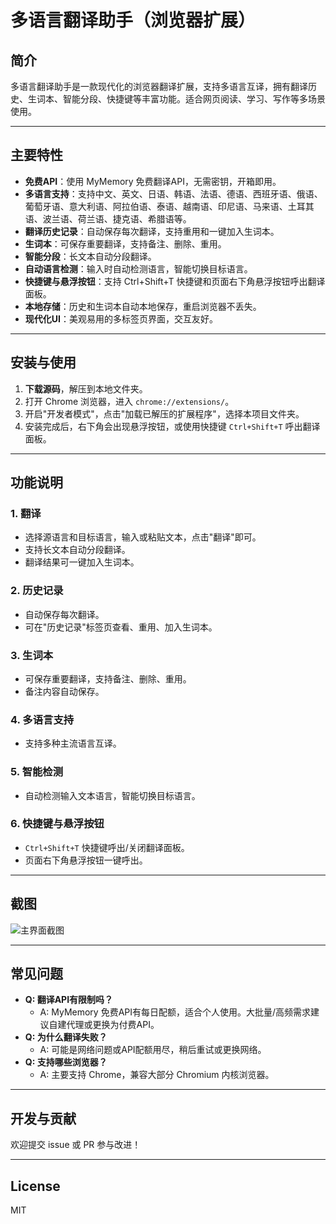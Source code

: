# 多语言翻译助手（浏览器扩展）

## 简介

多语言翻译助手是一款现代化的浏览器翻译扩展，支持多语言互译，拥有翻译历史、生词本、智能分段、快捷键等丰富功能。适合网页阅读、学习、写作等多场景使用。

---

## 主要特性

- **免费API**：使用 MyMemory 免费翻译API，无需密钥，开箱即用。
- **多语言支持**：支持中文、英文、日语、韩语、法语、德语、西班牙语、俄语、葡萄牙语、意大利语、阿拉伯语、泰语、越南语、印尼语、马来语、土耳其语、波兰语、荷兰语、捷克语、希腊语等。
- **翻译历史记录**：自动保存每次翻译，支持重用和一键加入生词本。
- **生词本**：可保存重要翻译，支持备注、删除、重用。
- **智能分段**：长文本自动分段翻译。
- **自动语言检测**：输入时自动检测语言，智能切换目标语言。
- **快捷键与悬浮按钮**：支持 Ctrl+Shift+T 快捷键和页面右下角悬浮按钮呼出翻译面板。
- **本地存储**：历史和生词本自动本地保存，重启浏览器不丢失。
- **现代化UI**：美观易用的多标签页界面，交互友好。

---

## 安装与使用

1. **下载源码**，解压到本地文件夹。
2. 打开 Chrome 浏览器，进入 `chrome://extensions/`。
3. 开启"开发者模式"，点击"加载已解压的扩展程序"，选择本项目文件夹。
4. 安装完成后，右下角会出现悬浮按钮，或使用快捷键 `Ctrl+Shift+T` 呼出翻译面板。

---

## 功能说明

### 1. 翻译
- 选择源语言和目标语言，输入或粘贴文本，点击"翻译"即可。
- 支持长文本自动分段翻译。
- 翻译结果可一键加入生词本。

### 2. 历史记录
- 自动保存每次翻译。
- 可在"历史记录"标签页查看、重用、加入生词本。

### 3. 生词本
- 可保存重要翻译，支持备注、删除、重用。
- 备注内容自动保存。

### 4. 多语言支持
- 支持多种主流语言互译。

### 5. 智能检测
- 自动检测输入文本语言，智能切换目标语言。

### 6. 快捷键与悬浮按钮
- `Ctrl+Shift+T` 快捷键呼出/关闭翻译面板。
- 页面右下角悬浮按钮一键呼出。

---

## 截图

![主界面截图](./images/screenshot.png)

---

## 常见问题

- **Q: 翻译API有限制吗？**
  - A: MyMemory 免费API有每日配额，适合个人使用。大批量/高频需求建议自建代理或更换为付费API。
- **Q: 为什么翻译失败？**
  - A: 可能是网络问题或API配额用尽，稍后重试或更换网络。
- **Q: 支持哪些浏览器？**
  - A: 主要支持 Chrome，兼容大部分 Chromium 内核浏览器。

---

## 开发与贡献

欢迎提交 issue 或 PR 参与改进！

---

## License

MIT















